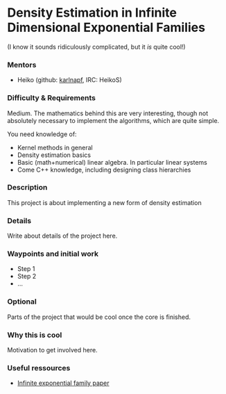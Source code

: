 # Density Estimation in Infinite Dimensional Exponential Families

(I know it sounds ridiculously complicated, but it *is* quite cool!)

### Mentors
 * Heiko (github: [karlnapf](https://github.com/karlnapf), IRC: HeikoS)

### Difficulty & Requirements
Medium.
The mathematics behind this are very interesting, though not absolutely necessary to implement the algorithms, which are quite simple.

You need knowledge of:
 * Kernel methods in general
 * Density estimation basics
 * Basic (math+numerical) linear algebra. In particular linear systems
 * Come C++ knowledge, including designing class hierarchies

### Description
This project is about implementing a new form of density estimation

### Details
Write about details of the project here.

### Waypoints and initial work
 * Step 1
 * Step 2
 * ...

### Optional
Parts of the project that would be cool once the core is finished.

### Why this is cool
Motivation to get involved here.

### Useful ressources
 * [Infinite exponential family paper](http://arxiv.org/abs/1312.3516)